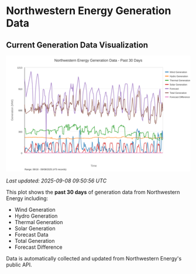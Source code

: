 # Northwestern Energy Generation Data

## Current Generation Data Visualization

![Northwestern Energy Generation Data](images/nwe_generation_plot.svg)

*Last updated: 2025-09-08 09:50:56 UTC*

This plot shows the **past 30 days** of generation data from Northwestern Energy including:
- Wind Generation
- Hydro Generation  
- Thermal Generation
- Solar Generation
- Forecast Data
- Total Generation
- Forecast Difference

Data is automatically collected and updated from Northwestern Energy's public API.

